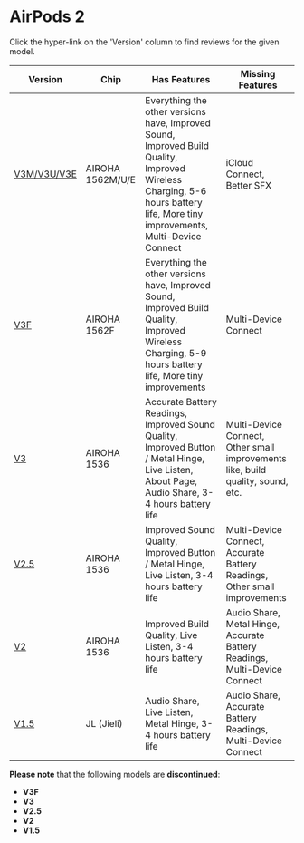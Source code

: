 # AirPods 2

Click the hyper-link on the 'Version' column to find reviews for the given model.

| Version                                                                    | Chip             | Has Features                                                                                                                                                                 | Missing Features                                                                |
|----------------------------------------------------------------------------|------------------|------------------------------------------------------------------------------------------------------------------------------------------------------------------------------|---------------------------------------------------------------------------------|
| [V3M/V3U/V3E](https://www.reddit.com/r/AirReps/search?q=v3e&restrict_sr=1) | AIROHA 1562M/U/E | Everything the other versions have, Improved Sound, Improved Build Quality, Improved Wireless Charging, 5-6 hours battery life, More tiny improvements, Multi-Device Connect | iCloud Connect, Better SFX                                                      |
| [V3F](https://www.reddit.com/r/AirReps/search?q=v3m&restrict_sr=1)         | AIROHA 1562F     | Everything the other versions have, Improved Sound, Improved Build Quality, Improved Wireless Charging, 5-9 hours battery life, More tiny improvements                       | Multi-Device Connect                                                            |
| [V3](https://www.reddit.com/r/AirReps/search?q=v3&restrict_sr=1)           | AIROHA 1536      | Accurate Battery Readings, Improved Sound Quality, Improved Button / Metal Hinge, Live Listen, About Page, Audio Share, 3-4 hours battery life                               | Multi-Device Connect, Other small improvements like, build quality, sound, etc. |
| [V2.5](https://www.reddit.com/r/AirReps/search?q=v2.5&restrict_sr=1)       | AIROHA 1536      | Improved Sound Quality, Improved Button / Metal Hinge, Live Listen, 3-4 hours battery life                                                                                   | Multi-Device Connect, Accurate Battery Readings, Other small improvements       |
| [V2](https://www.reddit.com/r/AirReps/search?q=v2&restrict_sr=1)           | AIROHA 1536      | Improved Build Quality, Live Listen, 3-4 hours battery life                                                                                                                  | Audio Share, Metal Hinge, Accurate Battery Readings, Multi-Device Connect       |
| [V1.5](https://www.reddit.com/r/AirReps/search?q=v1.5&restrict_sr=1)       | JL (Jieli)       | Audio Share, Live Listen, Metal Hinge, 3-4 hours battery life                                                                                                                | Audio Share, Accurate Battery Readings, Multi-Device Connect                    |

**Please note** that the following models are **discontinued**:

- **V3F**
- **V3**
- **V2.5**
- **V2**
- **V1.5**